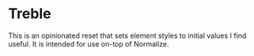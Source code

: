 # Treble

This is an opinionated reset that sets element styles to initial values I find useful. It is intended for use on-top of Normalize.